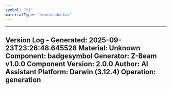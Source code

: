 ```yaml
---
symbol: "SI"
materialType: "semiconductor"
---
```


---
Version Log - Generated: 2025-09-23T23:26:48.645528
Material: Unknown
Component: badgesymbol
Generator: Z-Beam v1.0.0
Component Version: 2.0.0
Author: AI Assistant
Platform: Darwin (3.12.4)
Operation: generation
---